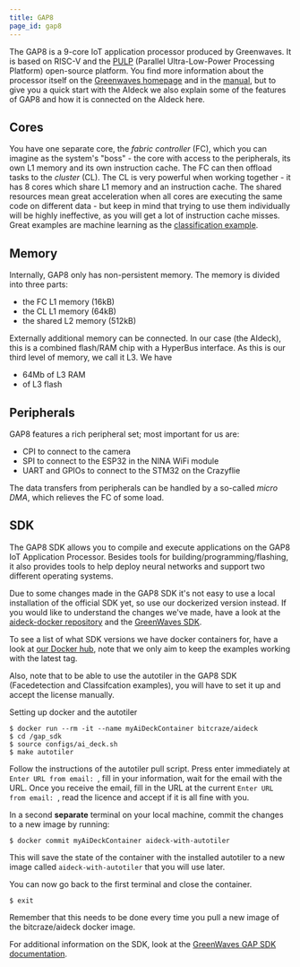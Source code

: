 ```yaml
---
title: GAP8
page_id: gap8
---
```


The GAP8 is a 9-core IoT application processor produced by Greenwaves. It is based on RISC-V and the [PULP](https://pulp-platform.org) (Parallel Ultra-Low-Power Processing Platform) open-source platform.
You find more information about the processor itself on the [Greenwaves homepage](https://greenwaves-technologies.com/gap8_mcu_ai/) and in the [manual](https://greenwaves-technologies.com/manuals/BUILD/HOME/html/index.html), but to give you a quick start with the AIdeck we also explain some of the features of GAP8 and how it is connected on the AIdeck here.

## Cores ##

You have one separate core, the *fabric controller* (FC), which you can imagine as the system's "boss" - the core with access to the peripherals, its own L1 memory and its own instruction cache. The FC can then offload tasks to the *cluster* (CL). The CL is very powerful when working together - it has 8 cores which share L1 memory and an instruction cache. The shared resources mean great acceleration when all cores are executing the same code on different data - but keep in mind that trying to use them individually will be highly ineffective, as you will get a lot of instruction cache misses. Great examples are machine learning as the [classification example](/docs/ai-examples/classification-demo.md).

## Memory ##

Internally, GAP8 only has non-persistent memory. The memory is divided into three parts:
- the FC L1 memory (16kB)
- the CL L1 memory (64kB)
- the shared L2 memory (512kB)

Externally additional memory can be connected. In our case (the AIdeck), this is a combined flash/RAM chip with a HyperBus interface. As this is our third level of memory, we call it L3. We have
- 64Mb of L3 RAM
- of L3 flash

## Peripherals ##

GAP8 features a rich peripheral set; most important for us are:
- CPI to connect to the camera
- SPI to connect to the ESP32 in the NINA WiFi module
- UART and GPIOs to connect to the STM32 on the Crazyflie

The data transfers from peripherals can be handled by a so-called *micro DMA*, which relieves the FC of some load. 

## SDK ##

The GAP8 SDK allows you to compile and execute applications on the GAP8 IoT Application Processor.
Besides tools for building/programming/flashing, it also provides tools to help deploy neural networks and support two different operating systems. 

Due to some changes made in the GAP8 SDK it's not easy to use a local installation of the official
SDK yet, so use our dockerized version instead. If you would like to understand the changes we've made,
have a look at the [aideck-docker repository](https://github.com/bitcraze/docker-aideck) and the
[GreenWaves SDK](https://github.com/GreenWaves-Technologies/gap_sdk).

To see a list of what SDK versions we have docker containers for, have a look at [our Docker hub](https://hub.docker.com/r/bitcraze/aideck/tags),
note that we only aim to keep the examples working with the latest tag.

Also, note that to be able to use the autotiler in the GAP8 SDK (Facedetection and Classifcation examples), you will have to set it up and accept the license manually.

Setting up docker and the autotiler

```
$ docker run --rm -it --name myAiDeckContainer bitcraze/aideck
$ cd /gap_sdk
$ source configs/ai_deck.sh
$ make autotiler
```

Follow the instructions of the autotiler pull script. Press enter immediately at  `Enter URL from email: `, fill in your information, wait for the email with the URL. Once you receive the email, fill in the URL at the current `Enter URL from email: `, read the licence and accept if it is all fine with you.

In a second **separate** terminal on your local machine, commit the changes to a new image by running:
```
$ docker commit myAiDeckContainer aideck-with-autotiler
```

This will save the state of the container with the installed autotiler to a new image called `aideck-with-autotiler` that you will use later.

You can now go back to the first terminal and close the container.

```
$ exit
```

Remember that this needs to be done every time you pull a new image of the bitcraze/aideck docker image.




For additional information on the SDK, look at the [GreenWaves GAP SDK documentation](https://greenwaves-technologies.com/manuals/BUILD/HOME/html/index.html).
